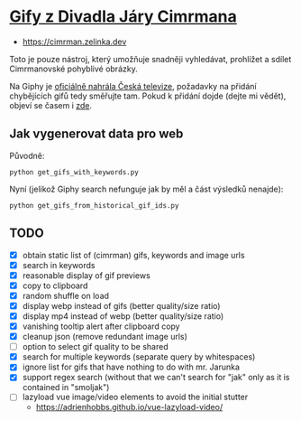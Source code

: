 # [Gify z Divadla Járy Cimrmana](https://cimrman.zelinka.dev)

- https://cimrman.zelinka.dev

Toto je pouze nástroj, který umožňuje snadněji vyhledávat, prohlížet a sdílet Cimrmanovské pohyblivé obrázky.

Na Giphy je [oficiálně nahrála Česká televize](https://www.facebook.com/ceskatelevize/posts/10157786507422686), požadavky na přidání chybějících gifů tedy směřujte tam.
Pokud k přidání dojde (dejte mi vědět), objeví se časem i [zde](https://cimrman.zelinka.dev).

## Jak vygenerovat data pro web

Původně:
```shell
python get_gifs_with_keywords.py
```


Nyní (jelikož Giphy search nefunguje jak by měl a část výsledků nenajde):
```shell
python get_gifs_from_historical_gif_ids.py
```


## TODO
- [x] obtain static list of (cimrman) gifs, keywords and image urls
- [x] search in keywords
- [x] reasonable display of gif previews
- [x] copy to clipboard
- [x] random shuffle on load
- [x] display webp instead of gifs (better quality/size ratio)
- [x] display mp4 instead of webp (better quality/size ratio)
- [x] vanishing tooltip alert after clipboard copy
- [x] cleanup json (remove redundant image urls)
- [ ] option to select gif quality to be shared
- [x] search for multiple keywords (separate query by whitespaces)
- [x] ignore list for gifs that have nothing to do with mr. Jarunka
- [x] support regex search (without that we can't search for "jak" only as it is contained in "smoljak")
- [ ] lazyload vue image/video elements to avoid the initial stutter
  - https://adrienhobbs.github.io/vue-lazyload-video/
